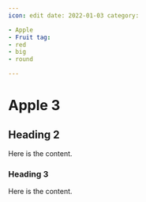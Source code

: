 ```yaml
---
icon: edit date: 2022-01-03 category:

- Apple
- Fruit tag:
- red
- big
- round

---
```


# Apple 3

## Heading 2

Here is the content.

### Heading 3

Here is the content.
